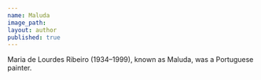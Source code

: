 ```yaml
---
name: Maluda
image_path:
layout: author
published: true
---
```

Maria de Lourdes Ribeiro (1934–1999), known as Maluda, was a Portuguese painter.
